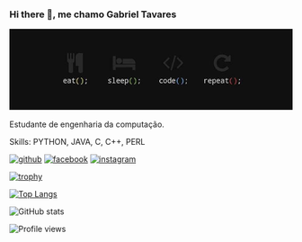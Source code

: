 ### Hi there 👋, me chamo Gabriel Tavares
![](https://github.com/gabzin/gabzin/blob/main/eat%20(1).jpg?raw=true)

Estudante de engenharia da computação.

Skills: PYTHON, JAVA, C, C++, PERL



[<img src='https://cdn.jsdelivr.net/npm/simple-icons@3.0.1/icons/github.svg' alt='github' height='40'>](https://github.com/gabzin)  [<img src='https://cdn.jsdelivr.net/npm/simple-icons@3.0.1/icons/facebook.svg' alt='facebook' height='40'>](https://www.facebook.com/bielzintav)  [<img src='https://cdn.jsdelivr.net/npm/simple-icons@3.0.1/icons/instagram.svg' alt='instagram' height='40'>](https://www.instagram.com/gabrieltav27/)  

[![trophy](https://github-profile-trophy.vercel.app/?username=gabzin)](https://github.com/ryo-ma/github-profile-trophy)

[![Top Langs](https://github-readme-stats.vercel.app/api/top-langs/?username=gabzin)](https://github.com/anuraghazra/github-readme-stats)

![GitHub stats](https://github-readme-stats.vercel.app/api?username=gabzin&show_icons=true)  

![Profile views](https://gpvc.arturio.dev/gabzin)  
